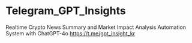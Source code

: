 # Telegram_GPT_Insights

Realtime Crypto News Summary and Market Impact Analysis Automation System with ChatGPT-4o
https://t.me/gpt_insight_kr
